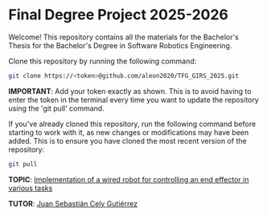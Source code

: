 # Final Degree Project 2025-2026

Welcome! This repository contains all the materials for the Bachelor's Thesis for the Bachelor's Degree in Software Robotics Engineering.

Clone this repository by running the following command:

```sh
git clone https://<token>@github.com/aleon2020/TFG_GIRS_2025.git
```

**IMPORTANT**: Add your token exactly as shown. This is to avoid having to enter the token in the terminal every time you want to update the repository using the 'git pull' command.

If you've already cloned this repository, run the following command before starting to work with it, as new changes or modifications may have been added. This is to ensure you have cloned the most recent version of the repository:

```sh
git pull
```

**TOPIC**: [Implementation of a wired robot for controlling an end effector in various tasks](https://github.com/aleon2020/TFG_GIRS_2025/wiki)

**TUTOR**: [Juan Sebastián Cely Gutiérrez](https://github.com/juanscelyg)
